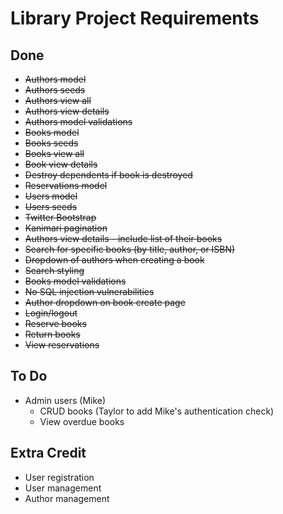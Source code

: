 # Library Project Requirements

## Done

* ~~Authors model~~
* ~~Authors seeds~~
* ~~Authors view all~~
* ~~Authors view details~~
* ~~Authors model validations~~
* ~~Books model~~
* ~~Books seeds~~
* ~~Books view all~~
* ~~Book view details~~
* ~~Destroy dependents if book is destroyed~~
* ~~Reservations model~~
* ~~Users model~~
* ~~Users seeds~~
* ~~Twitter Bootstrap~~
* ~~Kanimari pagination~~
* ~~Authors view details - include list of their books~~
* ~~Search for specific books (by title, author, or ISBN)~~
* ~~Dropdown of authors when creating a book~~
* ~~Search styling~~
* ~~Books model validations~~
* ~~No SQL injection vulnerabilities~~
* ~~Author dropdown on book create page~~
* ~~Login/logout~~
* ~~Reserve books~~
* ~~Return books~~
* ~~View reservations~~

## To Do

* Admin users (Mike)
  * CRUD books (Taylor to add Mike's authentication check)
  * View overdue books

## Extra Credit

* User registration
* User management
* Author management
